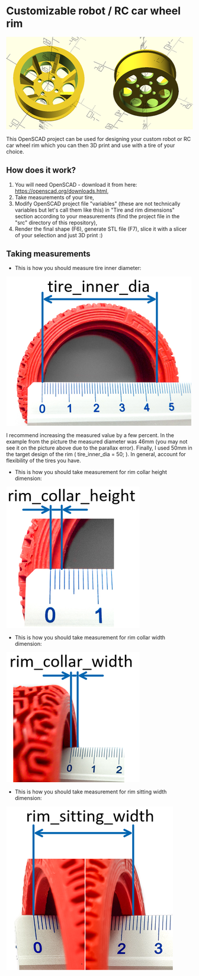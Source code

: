 # Customizable robot / RC car wheel rim

![Example rim design](img/rim_example_openscad.png?raw=true)

This OpenSCAD project can be used for designing your custom robot or RC car wheel rim which you can then 3D print and use with a tire of your choice.

## How does it work?
1. You will need OpenSCAD - download it from here: https://openscad.org/downloads.html,
2. Take measurements of your tire,
3. Modify OpenSCAD project file "variables" (these are not technically variables but let's call them like this) in "Tire and rim dimensions" section according to your measurements (find the project file in the "src" directory of this repository),
3. Render the final shape (F6), generate STL file (F7), slice it with a slicer of your selection and just 3D print :)

## Taking measurements

- This is how you should measure tire inner diameter:

![How to measure tire_inner_dia](img/tire_inner_dia_meas_500px.png?raw=true)

I recommend increasing the measured value by a few percent. In the example from the picture the measured diameter was 46mm (you may not see it on the picture above due to the parallax error). Finally, I used 50mm in the target design of the rim ( tire_inner_dia = 50; ). In general, account for flexibility of the tires you have.

- This is how you should take measurement for rim collar height dimension:

![Rim collar height](img/tire_collar_height_meas_360px.png?raw=true)

- This is how you should take measurement for rim collar width dimension:

![Rim collar width](img/tire_collar_width_meas_360px.png?raw=true)

- This is how you should take measurement for rim sitting width dimension:

![Rim sitting width](img/tire_rim_sitting_width_meas_450px.png?raw=true)

